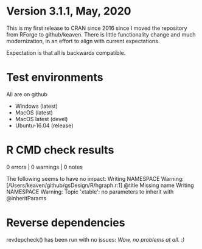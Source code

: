# Version 3.1.1, May, 2020

This is my first release to CRAN since 2016 since I moved the repository from RForge to github/keaven.
There is little functionality change and much modernization, in an effort to align with current expectations.

Expectation is that all is backwards compatible.

# Test environments

All are on github

- Windows (latest)
- MacOS (latest)
- MacOS latest (devel)
- Ubuntu-16.04 (release)

# R CMD check results

0 errors | 0 warnings | 0 notes

The following seems to have no impact:
Writing NAMESPACE
Warning: [/Users/keaven/github/gsDesign/R/hgraph.r:1] @title Missing name
Writing NAMESPACE
Warning: Topic 'xtable': no parameters to inherit with @inheritParams

# Reverse dependencies

revdepcheck() has been run with no issues: *Wow, no problems at all. :)*

